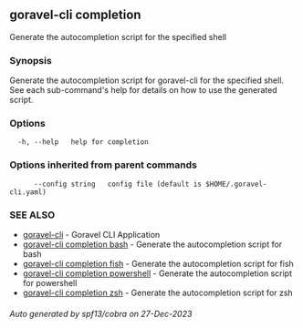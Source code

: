 ## goravel-cli completion

Generate the autocompletion script for the specified shell

### Synopsis

Generate the autocompletion script for goravel-cli for the specified shell.
See each sub-command's help for details on how to use the generated script.


### Options

```
  -h, --help   help for completion
```

### Options inherited from parent commands

```
      --config string   config file (default is $HOME/.goravel-cli.yaml)
```

### SEE ALSO

* [goravel-cli](goravel-cli.md)	 - Goravel CLI Application
* [goravel-cli completion bash](goravel-cli_completion_bash.md)	 - Generate the autocompletion script for bash
* [goravel-cli completion fish](goravel-cli_completion_fish.md)	 - Generate the autocompletion script for fish
* [goravel-cli completion powershell](goravel-cli_completion_powershell.md)	 - Generate the autocompletion script for powershell
* [goravel-cli completion zsh](goravel-cli_completion_zsh.md)	 - Generate the autocompletion script for zsh

###### Auto generated by spf13/cobra on 27-Dec-2023
